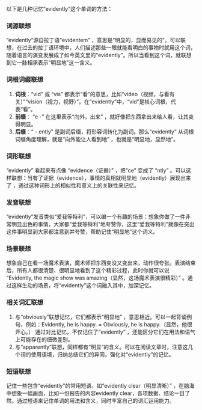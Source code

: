 以下是几种记忆“evidently”这个单词的方法：

### 词源联想
“evidently”源自拉丁语“evidentem” ，意思是“明显的，显而易见的”。可以联想，在过去的拉丁语环境中，人们描述那些一眼就能看明白的事物时就用这个词，随着语言的演变发展成了如今英文里的“evidently”。所以当看到这个词，就联想到它一脉相承表示“明显地”这一含义。 

### 词根词缀联想
1. **词根**：“vid” 或 “vis” 都表示“看”的意思，比如“video（视频，与看有关）”“vision（视力，视野）”。在“evidently”中，“vid”是核心词根，代表“看”。
2. **前缀**： “e -” 在这里表示“向外，出来” ，就好像把东西拿出来给人看，让其变得明显。
3. **后缀**：“ - ently” 是副词后缀，将形容词转化为副词。那么“evidently” 从词根词缀角度理解，就是“向外能让人看到地” ，也就是“明显地，显然地”。 

### 词形联想
“evidently” 看起来有点像 “evidence（证据）” ，把“ce” 变成了 “ntly” 。可以这样联想：当有了证据（evidence），事情的真相就明显地（evidently）展现出来了 ，通过这种词形上的相似性和意义上的关联性来记忆。 

### 发音联想
“evidently”发音类似“爱我等特利”，可以编一个有趣的场景：想象你做了一件非常明显出色的事情，大家都“爱我等特利”地夸赞你，这里“爱我等特利”就像在突出这件事明显到大家都注意到并夸赞，帮助记住“明显地”这个词义。 

### 场景联想
想象自己在看一场魔术表演，魔术师把东西变没又变出来，动作很夸张。表演结束后，所有人都很清楚、很明显地看到了这个精彩过程，此时你就可以说 “Evidently, the magic show was amazing（显然，这场魔术表演很精彩）” 。通过这样生动的场景，将“evidently”这个词融入其中，加深记忆。 

### 相关词汇联想
1. 与“obviously”联想记忆，它们都表示“明显地” ，意思相近。可以一起背诵例句，例如：Evidently, he is happy. = Obviously, he is happy.（显然，他很开心。） 通过对比记忆，不仅记住了“evidently” ，还能区分它们在用法和语气上可能存在的细微差别。
2. 与“apparently”联想，同样都有“明显”的含义。可以在阅读文章时，注意这几个词的使用语境，归纳总结它们的异同，强化对“evidently”的记忆。 

### 短语联想
记住一些包含“evidently”的常用短语，如“evidently clear（明显清晰）” ，在脑海中想象一幅画面，比如一份报告的内容evidently clear，各项数据、结论一目了然。通过短语来记住单词的用法和含义，同时丰富自己的词汇运用能力。 